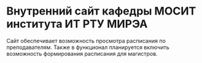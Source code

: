 # Внутренний сайт кафедры МОСИТ института ИТ РТУ МИРЭА

Сайт обеспечивает возможность просмотра расписания по преподавателям.
Также в функционал планируется включить возможность формирования расписания для магистров.
